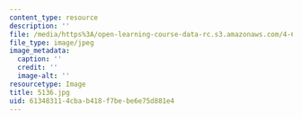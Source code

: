 ```yaml
---
content_type: resource
description: ''
file: /media/https%3A/open-learning-course-data-rc.s3.amazonaws.com/4-614-religious-architecture-and-islamic-cultures-fall-2002/613483114cbab418f7bebe6e75d881e4_5136.jpg
file_type: image/jpeg
image_metadata:
  caption: ''
  credit: ''
  image-alt: ''
resourcetype: Image
title: 5136.jpg
uid: 61348311-4cba-b418-f7be-be6e75d881e4
---
```

